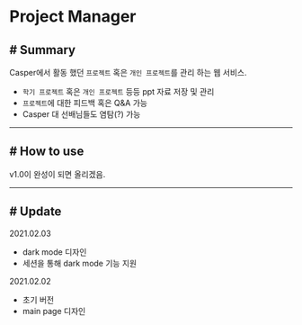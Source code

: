 # Project Manager

## # Summary

Casper에서 활동 했던 `프로젝트` 혹은 `개인 프로젝트`를 관리 하는 웹 서비스.

- `학기 프로젝트` 혹은 `개인 프로젝트` 등등 ppt 자료 저장 및 관리
- `프로젝트`에 대한 피드백 혹은 Q&A 가능
- Casper 대 선배님들도 염탐(?) 가능

---
## # How to use

v1.0이 완성이 되면 올리겠음.

---

## # Update

2021.02.03

- dark mode 디자인
- 세션을 통해 dark mode 기능 지원

2021.02.02

- 초기 버전
- main page 디자인 